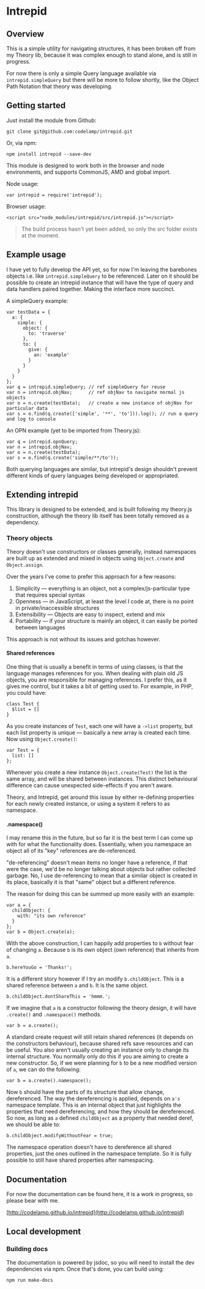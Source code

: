 # Intrepid

## Overview

This is a simple utility for navigating structures, it has been broken off from my Theory lib, because it was complex enough to stand alone, and is still in progress.

For now there is only a simple Query language available via `intrepid.simpleQuery` but there will be more to follow shortly, like the Object Path Notation that theory was developing.

## Getting started

Just install the module from Github:

    git clone git@github.com:codelamp/intrepid.git

Or, via npm:

    npm install intrepid --save-dev

This module is designed to work both in the browser and node environments, and supports CommonJS, AMD and global import.

Node usage:

    var intrepid = require('intrepid');

Browser usage:

    <script src="node_modules/intrepid/src/intrepid.js"></script>

> The build process hasn't yet been added, so only the src folder exists at the moment.

## Example usage

I have yet to fully develop the API yet, so for now I'm leaving the barebones objects i.e. like `intrepid.simpleQuery` to be referenced. Later on it should be possible to create an intrepid instance that will have the type of query and data handlers paired together. Making the interface more succinct.

A simpleQuery example:

    var testData = {
      a: {
        simple: {
          object: {
            to: 'traverse'
          },
          to: {
            give: {
              an: 'example'
            }
          }
        }
      }
    };
    var q = intrepid.simpleQuery; // ref simpleQuery for reuse
    var n = intrepid.objNav;      // ref objNav to navigate normal js objects
    var o = n.create(testData);   // create a new instance of objNav for particular data
    var s = o.find(q.create(['simple', '**', 'to'])).log(); // run a query and log to console

An OPN example (yet to be imported from Theory.js):

    var q = intrepid.opnQuery;
    var n = intrepid.objNav;
    var o = n.create(testData);
    var s = o.find(q.create('simple/**/to'));

Both querying languages are similar, but intrepid's design shouldn't prevent different kinds of query languages being developed or appropriated.

## Extending intrepid

This library is designed to be extended, and is built following my theory.js construction, although the theory lib itself has been totally removed as a dependency.

### Theory objects

Theory doesn't use constructors or classes generally, instead namespaces are built up as extended and mixed in objects using `Object.create` and `Object.assign`.

Over the years I've come to prefer this approach for a few reasons:

1. Simplicity — everything is an object, not a complex/js-particular type that requires special syntax
2. Openness — in JavaScript, at least the level I code at, there is no point in private/inaccessible structures
3. Extensibility — Objects are easy to inspect, extend and mix
4. Portability — if your structure is mainly an object, it can easily be ported between languages

This approach is not without its issues and gotchas however.

#### Shared references

One thing that is usually a benefit in terms of using classes, is that the language manages references for you. When dealing with plain old JS objects, you are responsible for managing references. I prefer this, as it gives me control, but it takes a bit of getting used to. For example, in PHP, you could have:

    class Test {
      $list = []
    }

As you create instances of `Test`, each one will have a `->list` property, but each list property is unique — basically a new array is created each time. Now using `Object.create()`:

    var Test = {
      list: []
    };

Whenever you create a new instance `Object.create(Test)` the list is the same array, and will be shared between instances. This distinct behavioural difference can cause unexpected side-effects if you aren't aware.

Theory, and Intrepid, get around this issue by either re-defining properties for each newly created instance, or using a system it refers to as namespace.


#### .namespace()

I may rename this in the future, but so far it is the best term I can come up with for what the functionality does. Essentially, when you namespace an object all of its "key" references are de-referenced.

"de-referencing" doesn't mean items no longer have a reference, if that were the case, we'd be no longer talking about objects but rather collected garbage. No, I use de-referencing to mean that a similar object is created in its place, basically it is that "same" object but a different reference.

The reason for doing this can be summed up more easily with an example:

    var a = {
      childObject: {
        with: "its own reference"
      }
    };
    var b = Object.create(a);

With the above construction, I can happily add properties to `b` without fear of changing `a`. Because `b` is its own object (own reference) that inherits from `a`.

    b.hereYouGo = 'Thanks!';

It is a different story however if I try an modify `b.childObject`. This is a shared reference between `a` and `b`. It is the same object.

    b.childObject.dontShareThis = 'hmmm.';

If we imagine that `a` is a constructor following the theory design, it will have `.create()` and `.namespace()` methods.

    var b = a.create();

A standard create request will still retain shared references (it depends on the constructors behaviour), because shared refs save resources and can be useful. You also aren't usually creating an instance only to change its internal structure. You normally only do this if you are aiming to create a new constructor. So, if we were planning for `b` to be a new modified version of `a`, we can do the following:

    var b = a.create().namespace();

Now `b` should have the parts of its structure that allow change, dereferenced. The way the dereferencing is applied, depends on `a's` namespace template. This is an internal object that just highlights the properties that need dereferencing, and how they should be dereferenced. So now, as long as `a` defined `childObject` as a property that needed deref, we should be able to:

    b.childObject.modifyWithoutFear = true;

The namespace operation doesn't have to dereference all shared properties, just the ones outlined in the namespace template. So it is fully possible to still have shared properties after namespacing.

## Documentation

For now the documentation can be found here, it is a work in progress, so please bear with me.

[http://codelamp.github.io/intrepid](http://codelamp.github.io/intrepid)

## Local development

### Building docs

The documentation is powered by jsdoc, so you will need to install the dev dependencies via npm. Once that's done, you can build using:

    npm run make-docs
